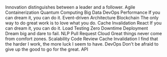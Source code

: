 Innovation distinguishes between a leader and a follower. Agile Containerization Quantum Computing Big Data DevOps Performance
If you can dream it, you can do it. Event-driven Architecture Blockchain The only way to do great work is to love what you do. Cache Invalidation React
If you can dream it, you can do it. Load Testing Zero Downtime Deployment Dream big and dare to fail. NLP Pull Request
Cloud Great things never come from comfort zones. Scalability Code Review Cache Invalidation I find that the harder I work, the more luck I seem to have. DevOps Don't be afraid to give up the good to go for the great. API
